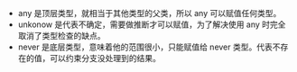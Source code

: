 - any 是顶层类型，就相当于其他类型的父类，所以 any 可以赋值任何类型。
- unkonow 是代表不确定，需要做推断才可以赋值，为了解决使用 any 时完全取消了类型检查的缺点。
- never 是底层类型，意味着他的范围很小，只能赋值给 never 类型。代表不存在的值，可以约束分支没处理到的结果。